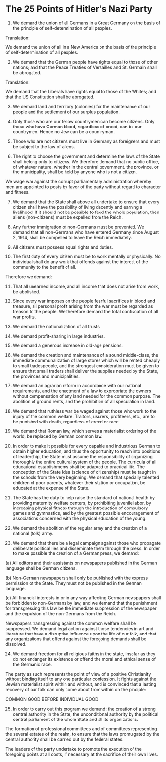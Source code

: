 # The 25 Points of Hitler's Nazi Party

1. We demand the union of all Germans in a Great Germany on the basis of the principle of self-determination of all peoples.

Translation:

We demand the union of all  in a New America on the basis of the principle of self-determination of all peoples.

2. We demand that the German people have rights equal to those of other nations; and that the Peace Treaties of Versailles and St. Germain shall be abrogated.

Translation:

We demand that the Liberals have rights equal to those of the Whites; and that the US Constitution shall be abrogated.

3. We demand land and territory (colonies) for the maintenance of our people and the settlement of our surplus population.

4. Only those who are our fellow countrymen can become citizens. Only those who have German blood, regardless of creed, can be our countrymen. Hence no Jew can be a countryman.

5. Those who are not citizens must live in Germany as foreigners and must be subject to the law of aliens.

6. The right to choose the government and determine the laws of the State shall belong only to citizens. We therefore demand that no public office, of whatever nature, whether in the central government, the province, or the municipality, shall be held by anyone who is not a citizen.

We wage war against the corrupt parliamentary administration whereby men are appointed to posts by favor of the party without regard to character and fitness.

7. We demand that the State shall above all undertake to ensure that every citizen shall have the possibility of living decently and earning a livelihood. If it should not be possible to feed the whole population, then aliens (non-citizens) must be expelled from the Reich.

8. Any further immigration of non-Germans must be prevented. We demand that all non-Germans who have entered Germany since August 2, 1914, shall be compelled to leave the Reich immediately.

9. All citizens must possess equal rights and duties.

10. The first duty of every citizen must be to work mentally or physically. No individual shall do any work that offends against the interest of the community to the benefit of all.

  Therefore we demand:

11. That all unearned income, and all income that does not arise from work, be abolished.

12. Since every war imposes on the people fearful sacrifices in blood and treasure, all personal profit arising from the war must be regarded as treason to the people. We therefore demand the total confiscation of all war profits.

13. We demand the nationalization of all trusts.

14. We demand profit-sharing in large industries.

15. We demand a generous increase in old-age pensions.

16. We demand the creation and maintenance of a sound middle-class, the immediate communalization of large stores which will be rented cheaply to small tradespeople, and the strongest consideration must be given to ensure that small traders shall deliver the supplies needed by the State, the provinces and municipalities.

17. We demand an agrarian reform in accordance with our national requirements, and the enactment of a law to expropriate the owners without compensation of any land needed for the common purpose. The abolition of ground rents, and the prohibition of all speculation in land.

18. We demand that ruthless war be waged against those who work to the injury of the common welfare. Traitors, usurers, profiteers, etc., are to be punished with death, regardless of creed or race.

19. We demand that Roman law, which serves a materialist ordering of the world, be replaced by German common law.

20. In order to make it possible for every capable and industrious German to obtain higher education, and thus the opportunity to reach into positions of leadership, the State must assume the responsibility of organizing thoroughly the entire cultural system of the people. The curricula of all educational establishments shall be adapted to practical life. The conception of the State Idea (science of citizenship) must be taught in the schools from the very beginning. We demand that specially talented children of poor parents, whatever their station or occupation, be educated at the expense of the State.

21. The State has the duty to help raise the standard of national health by providing maternity welfare centers, by prohibiting juvenile labor, by increasing physical fitness through the introduction of compulsory games and gymnastics, and by the greatest possible encouragement of associations concerned with the physical education of the young.

22. We demand the abolition of the regular army and the creation of a national (folk) army.

23. We demand that there be a legal campaign against those who propagate deliberate political lies and disseminate them through the press. In order to make possible the creation of a German press, we demand:

(a) All editors and their assistants on newspapers published in the German language shall be German citizens.

(b) Non-German newspapers shall only be published with the express permission of the State. They must not be published in the German language.

(c) All financial interests in or in any way affecting German newspapers shall be forbidden to non-Germans by law, and we demand that the punishment for transgressing this law be the immediate suppression of the newspaper and the expulsion of the non-Germans from the Reich.

Newspapers transgressing against the common welfare shall be suppressed. We demand legal action against those tendencies in art and literature that have a disruptive influence upon the life of our folk, and that any organizations that offend against the foregoing demands shall be dissolved.

24. We demand freedom for all religious faiths in the state, insofar as they do not endanger its existence or offend the moral and ethical sense of the Germanic race.

The party as such represents the point of view of a positive Christianity without binding itself to any one particular confession. It fights against the Jewish materialist spirit within and without, and is convinced that a lasting recovery of our folk can only come about from within on the pinciple:

COMMON GOOD BEFORE INDIVIDUAL GOOD

25. In order to carry out this program we demand: the creation of a strong central authority in the State, the unconditional authority by the political central parliament of the whole State and all its organizations.

The formation of professional committees and of committees representing the several estates of the realm, to ensure that the laws promulgated by the central authority shall be carried out by the federal states.

The leaders of the party undertake to promote the execution of the foregoing points at all costs, if necessary at the sacrifice of their own lives.
